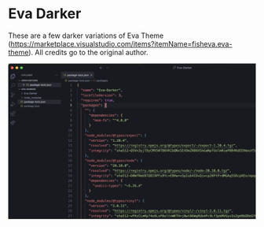﻿# Eva Darker

These are a few darker variations of Eva Theme (https://marketplace.visualstudio.com/items?itemName=fisheva.eva-theme). All credits go to the original author.

![enter image description here](https://raw.githubusercontent.com/bzap/Eva-Darker/main/screenshot.png)
